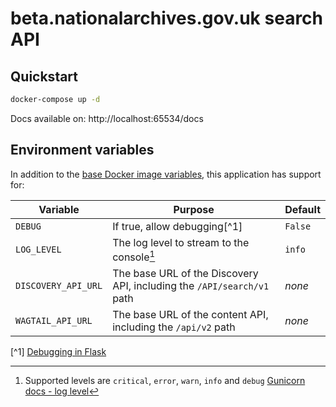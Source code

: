 # beta.nationalarchives.gov.uk search API

## Quickstart

```sh
docker-compose up -d
```

Docs available on: http://localhost:65534/docs

## Environment variables

In addition to the [base Docker image variables](https://github.com/nationalarchives/docker/blob/main/docker/tna-python/README.md#environment-variables), this application has support for:

| Variable            | Purpose                                                                | Default |
| ------------------- | ---------------------------------------------------------------------- | ------- |
| `DEBUG`             | If true, allow debugging[^1]                                           | `False` |
| `LOG_LEVEL`         | The log level to stream to the console[^2]                             | `info`  |
| `DISCOVERY_API_URL` | The base URL of the Discovery API, including the `/API/search/v1` path | _none_  |
| `WAGTAIL_API_URL`   | The base URL of the content API, including the `/api/v2` path          | _none_  |

[^1] [Debugging in Flask](https://flask.palletsprojects.com/en/2.3.x/debugging/)
[^2]: Supported levels are `critical`, `error`, `warn`, `info` and `debug` [Gunicorn docs - log level](https://docs.gunicorn.org/en/latest/settings.html?highlight=log#loglevel)
